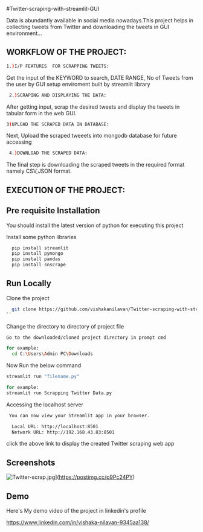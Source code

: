 
#Twitter-scraping-with-streamlit-GUI

Data is abundantly available in social media nowadays.This project helps in collecting tweets from Twitter  and downloading the tweets in GUI environment...



## WORKFLOW OF THE PROJECT:
```bash
1.)I/P FEATURES  FOR SCRAPPING TWEETS:
 ```
 Get the input of the KEYWORD to search, DATE RANGE, No of Tweets from the user by GUI setup enviroment built by streamlit library
```bash
 2.)SCRAPING AND DISPLAYING THE DATA:
 ```
 After getting input, scrap the desired tweets and display the tweets in tabular form in the web GUI.

 ```bash
 3)UPLOAD THE SCRAPED DATA IN DATABASE:
 ```
 Next, Upload the scraped tweeets into mongodb database for future accessing
```bash
 4.)DOWNLOAD THE SCRAPED DATA:
 ```
 The final step is downloading the scraped tweets in the required format namely CSV,JSON format.
## EXECUTION OF THE PROJECT:
## Pre requisite Installation
You should install the latest version of python for executing this project


Install some python libraries  

```bash
  pip install streamlit
  pip install pymongo
  pip install pandas
  pip install snscrape
```
    
## Run Locally

Clone the project

```bash
  git clone https://github.com/vishakanilavan/Twitter-scraping-with-streamlit-GUI
``
```


Change the directory to directory of project file

```bash
Go to the downloaded/cloned project directory in prompt cmd
```

```bash
for example:
  cd C:\Users\Admin PC\Downloads
```

Now Run the below command
```bash
streamlit run "filename.py"
```
```bash 
for example:
streamlit run Scrapping Twitter Data.py
```

Accessing the localhost server

```bash
 You can now view your Streamlit app in your browser.

  Local URL: http://localhost:8501
  Network URL: http://192.168.43.83:8501
```

  click the above link to display the created Twitter scraping web app


## Screenshots

![Twitter-scrap.jpg](https://i.postimg.cc/DzX9c3DD/Twitter-scrap.jpg)](https://postimg.cc/p9Pc24PY)


## Demo
Here's My demo video  of the project
in linkedin's profile

https://www.linkedin.com/in/vishaka-nilavan-9345aa138/

